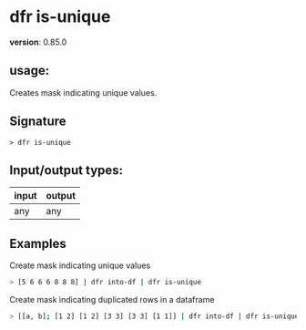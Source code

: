 # dfr is-unique

**version**: 0.85.0

## **usage**:

Creates mask indicating unique values.

## Signature

`> dfr is-unique `

## Input/output types:

| input | output |
| ----- | ------ |
| any   | any    |

## Examples

Create mask indicating unique values

```bash
> [5 6 6 6 8 8 8] | dfr into-df | dfr is-unique
```

Create mask indicating duplicated rows in a dataframe

```bash
> [[a, b]; [1 2] [1 2] [3 3] [3 3] [1 1]] | dfr into-df | dfr is-unique
```
